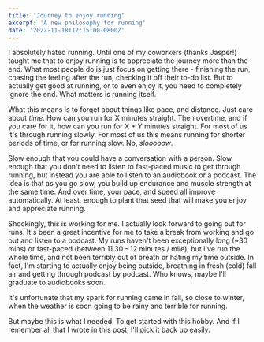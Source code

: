 ```yaml
---
title: 'Journey to enjoy running'
excerpt: 'A new philosophy for running'
date: '2022-11-18T12:15:00-0800Z'
---
```


I absolutely hated running. Until one of my coworkers (thanks Jasper!) taught me that to enjoy running is to appreciate the journey more than the end. What most people do is just focus on getting there - finishing the run, chasing the feeling after the run, checking it off their to-do list. But to actually get good at running, or to even enjoy it, you need to completely ignore the end. What matters is running itself.

What this means is to forget about things like pace, and distance. Just care about _time_. How can you run for X minutes straight. Then overtime, and if you care for it, how can you run for X + Y minutes straight. For most of us it's through running slowly. For most of us this means running for shorter periods of time, or for running slow. No, _slooooow_. 

Slow enough that you could have a conversation with a person. Slow enough that you don't need to listen to fast-paced music to get through running, but instead you are able to listen to an audiobook or a podcast. The idea is that as you go slow, you build up endurance and muscle strength at the same time. And over time, your pace, and speed all improve automatically. At least, enough to plant that seed that will make you enjoy and appreciate running.

Shockingly, this is working for me. I actually look forward to going out for runs. It's been a great incentive for me to take a break from working and go out and listen to a podcast. My runs haven't been exceptionally long (~30 mins) or fast-paced (between 11.30 - 12 minutes / mile), but I've run the whole time, and not been terribly out of breath or hating my time outside. In fact, I'm starting to actually enjoy being outside, breathing in fresh (cold) fall air and getting through podcast by podcast. Who knows, maybe I'll graduate to audiobooks soon.

It's unfortunate that my spark for running came in fall, so close to winter, when the weather is soon going to be rainy and terrible for running.

But maybe this is what I needed. To get started with this hobby. And if I remember all that I wrote in this post, I'll pick it back up easily.
